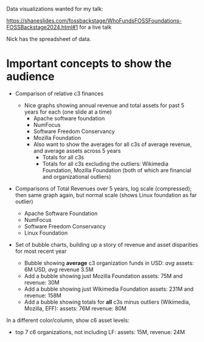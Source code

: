 Data visualizations wanted for my talk:

https://shaneslides.com/fossbackstage/WhoFundsFOSSFoundations-FOSSBackstage2024.html#1  for a live talk

Nick has the spreadsheet of data.

# Important concepts to show the audience

- Comparison of relative c3 finances
  - Nice graphs showing annual revenue and total assets for past 5 years for each (one slide at a time)
    - Apache software foundation
    - NumFocus
    - Software Freedom Conservancy
    - Mozilla Foundation
    - Also want to show the averages for all c3s of average revenue, and average assets across 5 years
      - Totals for all c3s
      - Totals for all c3s excluding the outliers: Wikimedia Foundation, Mozilla Foundation (both of which are financial and organizational outliers)

- Comparisons of Total Revenues over 5 years, log scale (compressed); then same graph again, but normal scale (shows Linux foundation as far outlier)
  - Apache Software Foundation
  - NumFocus
  - Software Freedom Conservancy
  - Linux Foundation

- Set of bubble charts, building up a story of revenue and asset disparities for most recent year
  - Bubble showing **average** c3 organization funds in USD: *avg* assets: 6M USD, *avg* revenue 3.5M
  - Add a bubble showing just Mozilla Foundation assets: 75M and revenue: 30M
  - Add a bubble showing just Wikimedia Foundation assets: 231M and revenue: 158M
  - Add a bubble showing totals for **all** c3s minus outliers (Wikimedia, Mozilla, EFF): assets: 76M revenue: 80M

In a different color/column, show c6 asset levels:
  - top 7 c6 organizations, not including LF: assets: 15M, revenue: 24M